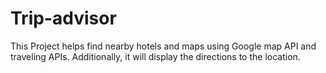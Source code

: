 # Trip-advisor

This Project helps find nearby hotels and maps using Google map API and traveling APIs. Additionally, it will display the directions to the location.
